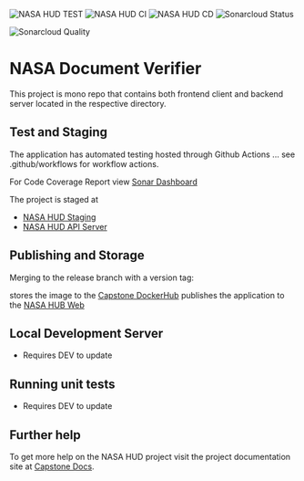 ![NASA HUD TEST](https://github.com/umgc/nasa.hud/workflows/NASA%20HUD%20TEST/badge.svg)
![NASA HUD CI](https://github.com/umgc/nasa.hud/workflows/NASA%20HUD%20CI/badge.svg)
![NASA HUD CD](https://github.com/umgc/nasa.hud/workflows/NASA%20HUD%20CD/badge.svg)
![Sonarcloud Status](https://sonarcloud.io/api/project_badges/measure?project=umgc_nasa.hud&metric=coverage)

![Sonarcloud Quality](https://sonarcloud.io/api/project_badges/quality_gate?project=umgc_nasa.hud)

# NASA Document Verifier

This project is mono repo that contains both frontend client and backend server located in the respective directory.

## Test and Staging

The application has automated testing hosted through Github Actions ... see .github/workflows for workflow actions.

For Code Coverage Report view [Sonar Dashboard](https://sonarcloud.io/dashboard?id=umgc_nasa.hud)

The project is staged at

- [NASA HUD Staging](https://appdev-nasa-hudweb.herokuapp.com/)
- [NASA HUD API Server](https://appdev-nasa-hudapi.herokuapp.com/)

## Publishing and Storage

Merging to the release branch with a version tag:

stores the image to the [Capstone DockerHub](https://hub.docker.com/u/umgccaps)
publishes the application to the [NASA HUB Web](https://app-nasa-hudweb.herokuapp.com/)

## Local Development Server

- Requires DEV to update

## Running unit tests

- Requires DEV to update

## Further help

To get more help on the NASA HUD project visit the project documentation site at [Capstone Docs](https://1drv.ms/u/s!Aq84NT9YxlnRbqHR5Yb0sbBER6g?e=thSiKA).
